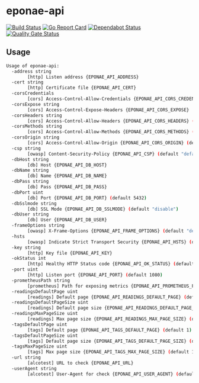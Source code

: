 # eponae-api

[![Build Status](https://travis-ci.org/ViBiOh/eponae-api.svg?branch=master)](https://travis-ci.org/ViBiOh/eponae-api)
[![Go Report Card](https://goreportcard.com/badge/github.com/ViBiOh/eponae-api)](https://goreportcard.com/report/github.com/ViBiOh/eponae-api)
[![Dependabot Status](https://api.dependabot.com/badges/status?host=github&repo=ViBiOh/eponae-api)](https://dependabot.com)
[![Quality Gate Status](https://sonarcloud.io/api/project_badges/measure?project=ViBiOh_eponae-api&metric=alert_status)](https://sonarcloud.io/dashboard?id=ViBiOh_eponae-api)

## Usage

```bash
Usage of eponae-api:
  -address string
        [http] Listen address {EPONAE_API_ADDRESS}
  -cert string
        [http] Certificate file {EPONAE_API_CERT}
  -corsCredentials
        [cors] Access-Control-Allow-Credentials {EPONAE_API_CORS_CREDENTIALS}
  -corsExpose string
        [cors] Access-Control-Expose-Headers {EPONAE_API_CORS_EXPOSE}
  -corsHeaders string
        [cors] Access-Control-Allow-Headers {EPONAE_API_CORS_HEADERS} (default "Content-Type")
  -corsMethods string
        [cors] Access-Control-Allow-Methods {EPONAE_API_CORS_METHODS} (default "GET")
  -corsOrigin string
        [cors] Access-Control-Allow-Origin {EPONAE_API_CORS_ORIGIN} (default "*")
  -csp string
        [owasp] Content-Security-Policy {EPONAE_API_CSP} (default "default-src 'self'; base-uri 'self'")
  -dbHost string
        [db] Host {EPONAE_API_DB_HOST}
  -dbName string
        [db] Name {EPONAE_API_DB_NAME}
  -dbPass string
        [db] Pass {EPONAE_API_DB_PASS}
  -dbPort uint
        [db] Port {EPONAE_API_DB_PORT} (default 5432)
  -dbSslmode string
        [db] SSL Mode {EPONAE_API_DB_SSLMODE} (default "disable")
  -dbUser string
        [db] User {EPONAE_API_DB_USER}
  -frameOptions string
        [owasp] X-Frame-Options {EPONAE_API_FRAME_OPTIONS} (default "deny")
  -hsts
        [owasp] Indicate Strict Transport Security {EPONAE_API_HSTS} (default true)
  -key string
        [http] Key file {EPONAE_API_KEY}
  -okStatus int
        [http] Healthy HTTP Status code {EPONAE_API_OK_STATUS} (default 204)
  -port uint
        [http] Listen port {EPONAE_API_PORT} (default 1080)
  -prometheusPath string
        [prometheus] Path for exposing metrics {EPONAE_API_PROMETHEUS_PATH} (default "/metrics")
  -readingsDefaultPage uint
        [readings] Default page {EPONAE_API_READINGS_DEFAULT_PAGE} (default 1)
  -readingsDefaultPageSize uint
        [readings] Default page size {EPONAE_API_READINGS_DEFAULT_PAGE_SIZE} (default 20)
  -readingsMaxPageSize uint
        [readings] Max page size {EPONAE_API_READINGS_MAX_PAGE_SIZE} (default 100)
  -tagsDefaultPage uint
        [tags] Default page {EPONAE_API_TAGS_DEFAULT_PAGE} (default 1)
  -tagsDefaultPageSize uint
        [tags] Default page size {EPONAE_API_TAGS_DEFAULT_PAGE_SIZE} (default 20)
  -tagsMaxPageSize uint
        [tags] Max page size {EPONAE_API_TAGS_MAX_PAGE_SIZE} (default 100)
  -url string
        [alcotest] URL to check {EPONAE_API_URL}
  -userAgent string
        [alcotest] User-Agent for check {EPONAE_API_USER_AGENT} (default "Alcotest")
```
